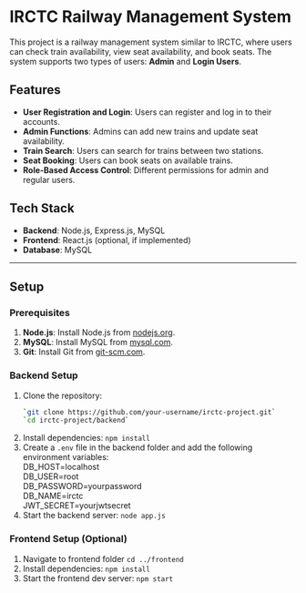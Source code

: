 # IRCTC Railway Management System

This project is a railway management system similar to IRCTC, where users can check train availability, view seat availability, and book seats. The system supports two types of users: **Admin** and **Login Users**.

## Features
- **User Registration and Login**: Users can register and log in to their accounts.
- **Admin Functions**: Admins can add new trains and update seat availability.
- **Train Search**: Users can search for trains between two stations.
- **Seat Booking**: Users can book seats on available trains.
- **Role-Based Access Control**: Different permissions for admin and regular users.

## Tech Stack
- **Backend**: Node.js, Express.js, MySQL
- **Frontend**: React.js (optional, if implemented)
- **Database**: MySQL

---

## Setup

### Prerequisites
1. **Node.js**: Install Node.js from [nodejs.org](https://nodejs.org/).
2. **MySQL**: Install MySQL from [mysql.com](https://www.mysql.com/).
3. **Git**: Install Git from [git-scm.com](https://git-scm.com/).

### Backend Setup
1. Clone the repository:
   ```bash
   `git clone https://github.com/your-username/irctc-project.git`
   `cd irctc-project/backend`
2. Install dependencies: `npm install`
3. Create a `.env` file in the backend folder and add the following environment variables:</br>
    DB_HOST=localhost </br>
    DB_USER=root </br>
    DB_PASSWORD=yourpassword </br>
    DB_NAME=irctc </br>
    JWT_SECRET=yourjwtsecret 
4. Start the backend server: 
    `node app.js`

### Frontend Setup (Optional)
1. Navigate to frontend folder `cd ../frontend`
2. Install dependencies: `npm install`
3. Start the frontend dev server: `npm start`

